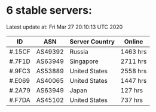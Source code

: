 # 6 stable servers:

Latest update at: Fri Mar 27 20:10:13 UTC 2020

| ID | ASN | Server Country | Online |
| -- | --- | -------------- | ------ |
| #.15CF | AS49392 | Russia | 1463 hrs |
| #.7F1D | AS63949 | Singapore | 2711 hrs |
| #.9FC3 | AS53889 | United States | 2558 hrs |
| #.E069 | AS40065 | United States | 1447 hrs |
| #.2A79 | AS63949 | Japan | 127 hrs |
| #.F7DA | AS45102 | United States | 737 hrs |

